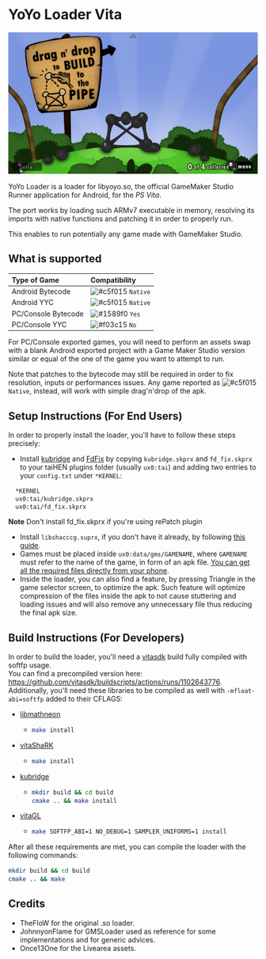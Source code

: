 # YoYo Loader Vita

<p align="center"><img src="./screenshots/game.png"></p>

YoYo Loader is a loader for libyoyo.so, the official GameMaker Studio Runner application for Android, for the *PS Vita*.

The port works by loading such ARMv7 executable in memory, resolving its imports with native functions and patching it in order to properly run.

This enables to run potentially any game made with GameMaker Studio.

## What is supported

| Type of Game         | Compatibility                                                            |
| :------------------- |:------------------------------------------------------------------------ |
| Android Bytecode     | ![#c5f015](https://via.placeholder.com/15/c5f015/000000?text=+) `Native` |
| Android YYC          | ![#c5f015](https://via.placeholder.com/15/c5f015/000000?text=+) `Native` |
| PC/Console Bytecode  | ![#1589f0](https://via.placeholder.com/15/1589f0/000000?text=+) `Yes`    |
| PC/Console YYC       | ![#f03c15](https://via.placeholder.com/15/f03c15/000000?text=+) `No`     |

For PC/Console exported games, you will need to perform an assets swap with a blank Android exported project with a Game Maker Studio version similar or equal of the one of the game you want to attempt to run.

Note that patches to the bytecode may still be required in order to fix resolution, inputs or performances issues. Any game reported as ![#c5f015](https://via.placeholder.com/15/c5f015/000000?text=+) `Native`, instead, will work with simple drag'n'drop of the apk.

## Setup Instructions (For End Users)

In order to properly install the loader, you'll have to follow these steps precisely:

- Install [kubridge](https://github.com/TheOfficialFloW/kubridge/releases/) and [FdFix](https://github.com/TheOfficialFloW/FdFix/releases/) by copying `kubridge.skprx` and `fd_fix.skprx` to your taiHEN plugins folder (usually `ux0:tai`) and adding two entries to your `config.txt` under `*KERNEL`:
  
```
  *KERNEL
  ux0:tai/kubridge.skprx
  ux0:tai/fd_fix.skprx
```

**Note** Don't install fd_fix.skprx if you're using rePatch plugin

- Install `libshacccg.suprx`, if you don't have it already, by following [this guide](https://samilops2.gitbook.io/vita-troubleshooting-guide/shader-compiler/extract-libshacccg.suprx).
- Games must be placed inside `ux0:data/gms/GAMENAME`, where `GAMENAME` must refer to the name of the game, in form of an apk file. [You can get all the required files directly from your phone](https://stackoverflow.com/questions/11012976/how-do-i-get-the-apk-of-an-installed-app-without-root-access).
- Inside the loader, you can also find a feature, by pressing Triangle in the game selector screen, to optimize the apk. Such feature will optimize compression of the files inside the apk to not cause stuttering and loading issues and will also remove any unnecessary file thus reducing the final apk size.

## Build Instructions (For Developers)

In order to build the loader, you'll need a [vitasdk](https://github.com/vitasdk) build fully compiled with softfp usage.  
You can find a precompiled version here: https://github.com/vitasdk/buildscripts/actions/runs/1102643776.  
Additionally, you'll need these libraries to be compiled as well with `-mfloat-abi=softfp` added to their CFLAGS:

- [libmathneon](https://github.com/Rinnegatamante/math-neon)

  - ```bash
    make install
    ```

- [vitaShaRK](https://github.com/Rinnegatamante/vitaShaRK)

  - ```bash
    make install
    ```

- [kubridge](https://github.com/TheOfficialFloW/kubridge)

  - ```bash
    mkdir build && cd build
    cmake .. && make install
    ```

- [vitaGL](https://github.com/Rinnegatamante/vitaGL)

  - ````bash
    make SOFTFP_ABI=1 NO_DEBUG=1 SAMPLER_UNIFORMS=1 install
    ````

After all these requirements are met, you can compile the loader with the following commands:

```bash
mkdir build && cd build
cmake .. && make
```

## Credits

- TheFloW for the original .so loader.
- JohnnyonFlame for GMSLoader used as reference for some implementations and for generic advices.
- Once13One for the Livearea assets.
